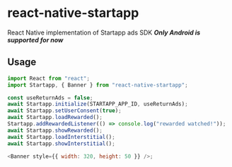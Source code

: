 # react-native-startapp
React Native implementation of Startapp ads SDK
***Only Android is supported for now***
## Usage

```javascript
import React from "react";
import Startapp, { Banner } from "react-native-startapp";

const useReturnAds = false;
await Startapp.initialize(STARTAPP_APP_ID, useReturnAds);
await Startapp.setUserConsent(true);
await Startapp.loadRewarded();
Startapp.addRewardedListener(() => console.log("rewarded watched!"));
await Startapp.showRewarded();
await Startapp.loadInterstitial();
await Startapp.showInterstitial();

<Banner style={{ width: 320, height: 50 }} />;
```
